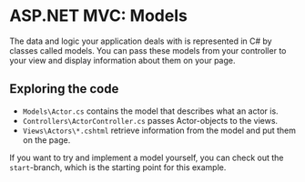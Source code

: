 # ASP.NET MVC: Models

The data and logic your application deals with is represented in C# by classes called models. You can pass these models from your controller to your view and display information about them on your page.    

## Exploring the code

* `Models\Actor.cs` contains the model that describes what an actor is.
* `Controllers\ActorController.cs` passes Actor-objects to the views.
* `Views\Actors\*.cshtml` retrieve information from the model and put them on the page.

If you want to try and implement a model yourself, you can check out the `start`-branch, which is the starting point for this example.